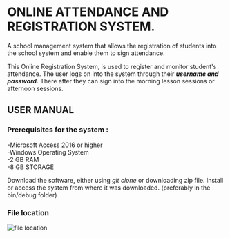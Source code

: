 # ONLINE ATTENDANCE AND REGISTRATION SYSTEM.
A school management system that allows the registration of students into the school system and enable them to sign attendance.

This Online Registration System, is used to register and monitor student's attendance. 
The user logs on into the system through their ***username and password.***
There after they can sign into the morning lesson sessions or afternoon sessions.


## USER MANUAL
### Prerequisites for the system : 
-Microsoft Access 2016 or higher <br>
-Windows Operating System <br>
-2 GB RAM <br>
-8 GB STORAGE <br>


Download the software, either using *git clone* or downloading zip file.
Install or access the system from where it was downloaded. (preferably in the bin/debug folder)
### File location
![file location](https://user-images.githubusercontent.com/61348138/147203667-879d3596-e3ea-4593-94b4-f87e65dfc051.png)
